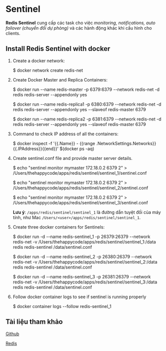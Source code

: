 # Sentinel

**Redis Sentinel** cung cấp các task cho việc *monitoring, notifications, auto failover (chuyển đổi dự phòng)* và các hành động khác khi cấu hình cho clients.

## Install Redis Sentinel with docker

1. Create a docker network:

    $ docker network create redis-net

2. Create Docker Master and Replica Containers:

    $ docker run --name redis-master -p 6379:6379 --network redis-net -d redis redis-server --appendonly yes

    $ docker run --name redis-replica1 -p 6380:6379 --network redis-net -d redis redis-server --appendonly yes --slaveof redis-master 6379
    
    $ docker run --name redis-replica2 -p 6381:6379 --network redis-net -d redis redis-server --appendonly yes --slaveof redis-master 6379

3. Command to check IP address of all the containers:

    $ docker inspect -f '{{.Name}} - {{range .NetworkSettings.Networks}}{{.IPAddress}}{{end}}' $(docker ps -aq)

4. Create sentinel.conf file and provide master server details.

    $ echo "sentinel monitor mymaster 172.18.0.2 6379 2" > /Users/thehappycode/apps/redis/sentinel/sentinel_1/sentinel.conf

    $ echo "sentinel monitor mymaster 172.18.0.2 6379 2" > /Users/thehappycode/apps/redis/sentinel/sentinel_2/sentinel.conf
    
    $ echo "sentinel monitor mymaster 172.18.0.2 6379 2" > /Users/thehappycode/apps/redis/sentinel/sentinel_3/sentinel.conf

    **Lưu ý**: `/apps/redis/sentinel/sentinel_1` là đường dẫn tuyệt đối của máy tính, như Mac `/Users/<user>/apps/redis/sentinel/sentinel_1`.


5. Create three docker containers for Sentinels:

    $ docker run -d --name redis-sentinel_1 -p 26379:26379 --network redis-net -v /Users/thehappycode/apps/redis/sentinel/sentinel_1:/data redis redis-sentinel /data/sentinel.conf

    $ docker run -d --name redis-sentinel_2 -p 26380:26379 --network redis-net -v /Users/thehappycode/apps/redis/sentinel/sentinel_2:/data redis redis-sentinel /data/sentinel.conf

    $ docker run -d --name redis-sentinel_3 -p 26381:26379 --network redis-net -v /Users/thehappycode/apps/redis/sentinel/sentinel_3:/data redis redis-sentinel /data/sentinel.conf
	
6. Follow docker container logs to see if sentinel is running properly
    
    $ docker container logs --follow redis-sentinel_1

## Tài liệu tham khảo

[Github](https://github.com/learnwithvikasjha/Redis)

[Redis](https://redis.io/docs/management/sentinel)

